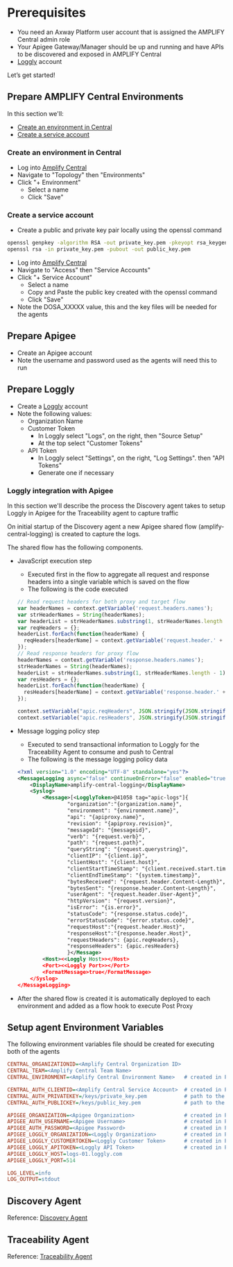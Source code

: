 # Prerequisites

* You need an Axway Platform user account that is assigned the AMPLIFY Central admin role
* Your Apigee Gateway/Manager should be up and running and have APIs to be discovered and exposed in AMPLIFY Central
* [Loggly](https://www.loggly.com/) account

Let’s get started!

## Prepare AMPLIFY Central Environments

In this section we'll:

* [Create an environment in Central](#create-an-environment-in-central)
* [Create a service account](#create-a-service-account)

### Create an environment in Central

* Log into [Amplify Central](https://apicentral.axwya.com)
* Navigate to "Topology" then "Environments"
* Click "+ Environment"
  * Select a name
  * Click "Save"

### Create a service account

* Create a public and private key pair locally using the openssl command

```sh
openssl genpkey -algorithm RSA -out private_key.pem -pkeyopt rsa_keygen_bits: 2048
openssl rsa -in private_key.pem -pubout -out public_key.pem
```

* Log into [Amplify Central](https://apicentral.axwya.com)
* Navigate to "Access" then "Service Accounts"
* Click "+ Service Account"
  * Select a name
  * Copy and Paste the public key created with the openssl command
  * Click "Save"
* Note the DOSA_XXXXX value, this and the key files will be needed for the agents

## Prepare Apigee

* Create an Apigee account
* Note the username and password used as the agents will need this to run

## Prepare Loggly

* Create a [Loggly](https://www.loggly.com/) account
* Note the following values:
  * Organization Name
  * Customer Token
    * In Loggly select "Logs", on the right, then "Source Setup"
    * At the top select "Customer Tokens"
  * API Token
    * In Loggly select "Settings", on the right, "Log Settings". then "API Tokens"
    * Generate one if necessary

### Loggly integration with Apigee

In this section we'll describe the process the Discovery agent takes to setup Loggly in Apigee for the Traceability agent to capture traffic

On initial startup of the Discovery agent a new Apigee shared flow (amplify-central-logging) is created to capture the logs.

The shared flow has the following components.

* JavaScript execution step
  * Executed first in the flow to aggregate all request and response headers into a single variable which is saved on the flow
  * The following is the code executed

  ```javascript
  // Read request headers for both proxy and target flow
  var headerNames = context.getVariable('request.headers.names');
  var strHeaderNames = String(headerNames);
  var headerList = strHeaderNames.substring(1, strHeaderNames.length - 1).split(new RegExp(', ', 'g'));
  var reqHeaders = {};
  headerList.forEach(function(headerName) {
    reqHeaders[headerName] = context.getVariable('request.header.' + headerName);
  });
  // Read response headers for proxy flow
  headerNames = context.getVariable('response.headers.names');
  strHeaderNames = String(headerNames);
  headerList = strHeaderNames.substring(1, strHeaderNames.length - 1).split(new RegExp(', ', 'g'));
  var resHeaders = {};
  headerList.forEach(function(headerName) {
    resHeaders[headerName] = context.getVariable('response.header.' + headerName);
  });

  context.setVariable("apic.reqHeaders", JSON.stringify(JSON.stringify(reqHeaders)));
  context.setVariable("apic.resHeaders", JSON.stringify(JSON.stringify(resHeaders)));
  ```

* Message logging policy step
  * Executed to send transactional information to Loggly for the Traceability Agent to consume and push to Central
  * The following is the message logging policy data

  ```xml
  <?xml version="1.0" encoding="UTF-8" standalone="yes"?>
  <MessageLogging async="false" continueOnError="false" enabled="true" name="amplify-central-logging">
      <DisplayName>amplify-central-logging</DisplayName>
      <Syslog>
          <Message>[<LogglyToken>@41058 tag="apic-logs"]{
                  "organization":"{organization.name}",
                  "environment": "{environment.name}",
                  "api": "{apiproxy.name}",
                  "revision": "{apiproxy.revision}",
                  "messageId": "{messageid}",
                  "verb": "{request.verb}",
                  "path": "{request.path}",
                  "queryString": "{request.querystring}",
                  "clientIP": "{client.ip}",
                  "clientHost": "{client.host}",
                  "clientStartTimeStamp": "{client.received.start.timestamp}",
                  "clientEndTimeStamp": "{system.timestamp}",
                  "bytesReceived": "{request.header.Content-Length}",
                  "bytesSent": "{response.header.Content-Length}",
                  "userAgent": "{request.header.User-Agent}",
                  "httpVersion": "{request.version}",
                  "isError": "{is.error}",
                  "statusCode": "{response.status.code}",
                  "errorStatusCode": "{error.status.code}",
                  "requestHost":"{request.header.Host}",
                  "responseHost":"{response.header.Host}",
                  "requestHeaders": {apic.reqHeaders},
                  "responseHeaders": {apic.resHeaders}
                  }</Message>
          <Host><<Loggly Host>></Host>
          <Port><<Loggly Port>></Port>
          <FormatMessage>true</FormatMessage>
      </Syslog>
  </MessageLogging>
  ```

* After the shared flow is created it is automatically deployed to each environment and added as a flow hook to execute Post Proxy

## Setup agent Environment Variables

The following environment variables file should be created for executing both of the agents

```ini
CENTRAL_ORGANIZATIONID=<Amplify Central Organization ID>
CENTRAL_TEAM=<Amplify Central Team Name>
CENTRAL_ENVIRONMENT=<Amplify Central Environment Name>   # created in Prepare AMPLIFY Central Environments step

CENTRAL_AUTH_CLIENTID=<Amplify Central Service Account>  # created in Prepare AMPLIFY Central Environments step
CENTRAL_AUTH_PRIVATEKEY=/keys/private_key.pem            # path to the key file created with openssl
CENTRAL_AUTH_PUBLICKEY=/keys/public_key.pem              # path to the key file created with openssl

APIGEE_ORGANIZATION=<Apigee Organization>                # created in Prepare Apigee step
APIGEE_AUTH_USERNAME=<Apigee Username>                   # created in Prepare Apigee step
APIGEE_AUTH_PASSWORD=<Apigee Password>                   # created in Prepare Apigee step
APIGEE_LOGGLY_ORGANIZATION=<Loggly Organization>         # created in Prepare Loggly step
APIGEE_LOGGLY_CUSTOMERTOKEN=<Loggly Customer Token>      # created in Prepare Loggly step
APIGEE_LOGGLY_APITOKEN=<Loggly API Token>                # created in Prepare Loggly step
APIGEE_LOGGLY_HOST=logs-01.loggly.com
APIGEE_LOGGLY_PORT=514

LOG_LEVEL=info
LOG_OUTPUT=stdout
```

## Discovery Agent

Reference: [Discovery Agent](https://github.com/Axway/agent-sdk/blob/main/docs/discovery/index.md)

## Traceability Agent

Reference: [Traceability Agent](https://github.com/Axway/agent-sdk/blob/main/docs/traceability/index.md)
